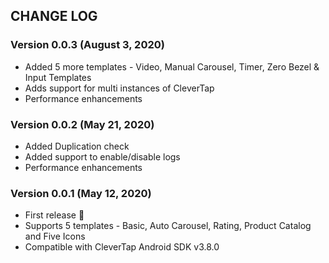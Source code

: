## CHANGE LOG

### Version 0.0.3 (August 3, 2020)
* Added 5 more templates - Video, Manual Carousel, Timer, Zero Bezel & Input Templates
* Adds support for multi instances of CleverTap
* Performance enhancements

### Version 0.0.2 (May 21, 2020)
* Added Duplication check
* Added support to enable/disable logs
* Performance enhancements

### Version 0.0.1 (May 12, 2020)
* First release :tada:
* Supports 5 templates - Basic, Auto Carousel, Rating, Product Catalog and Five Icons
* Compatible with CleverTap Android SDK v3.8.0

